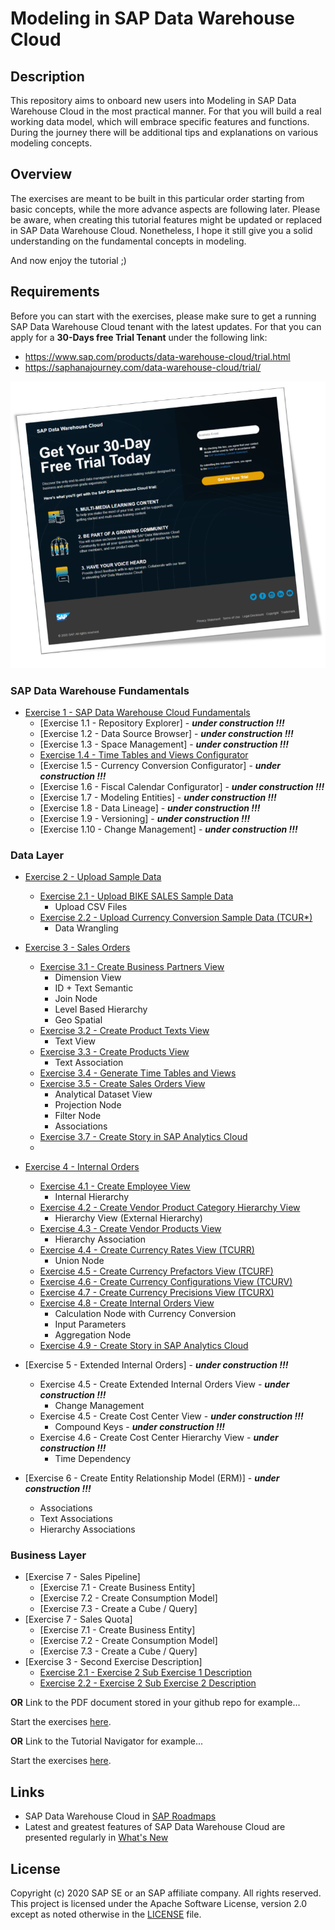 # Modeling in SAP Data Warehouse Cloud
## Description

This repository aims to onboard new users into Modeling in SAP Data Warehouse Cloud in the most practical manner. For that you will build a real working data model, which will embrace specific features and functions. During the journey there will be additional tips and explanations on various modeling concepts.

## Overview

The exercises are meant to be built in this particular order starting from basic concepts, while the more advance aspects are following later. 
Please be aware, when creating this tutorial features might be updated or replaced in SAP Data Warehouse Cloud. 
Nonetheless, I hope it still give you a solid understanding on the fundamental concepts in modeling. 

And now enjoy the tutorial ;) 


## Requirements
Before you can start with the exercises, please make sure to get a running SAP Data Warehouse Cloud tenant with the latest updates.
For that you can apply for a **30-Days free Trial Tenant** under the following link:
- https://www.sap.com/products/data-warehouse-cloud/trial.html
- https://saphanajourney.com/data-warehouse-cloud/trial/

[![DWC_Free_Trial](/images/FreeDWCTrial.png)](https://saphanajourney.com/data-warehouse-cloud/trial/)


### SAP Data Warehouse Fundamentals
- [Exercise 1 - SAP Data Warehouse Cloud Fundamentals](exercises/ex1)
     - [Exercise 1.1 - Repository Explorer] - <b><i>under construction !!!</i></b>
     - [Exercise 1.2 - Data Source Browser] - <b><i>under construction !!!</i></b>
     - [Exercise 1.3 - Space Management] - <b><i>under construction !!!</i></b>
     - [Exercise 1.4 - Time Tables and Views Configurator](exercises/ex1/time-tables-views)
     - [Exercise 1.5 - Currency Conversion Configurator] - <b><i>under construction !!!</i></b>
     - [Exercise 1.6 - Fiscal Calendar Configurator] - <b><i>under construction !!!</i></b>
     - [Exercise 1.7 - Modeling Entities] - <b><i>under construction !!!</i></b>
     - [Exercise 1.8 - Data Lineage] - <b><i>under construction !!!</i></b>
     - [Exercise 1.9 - Versioning] - <b><i>under construction !!!</i></b>
     - [Exercise 1.10 - Change Management] - <b><i>under construction !!!</i></b>

### Data Layer
- [Exercise 2 - Upload Sample Data](exercises/ex2/)
     - [Exercise 2.1 - Upload BIKE SALES Sample Data](exercises/ex2/upload-bike-sales)
        - Upload CSV Files 
     - [Exercise 2.2 - Upload Currency Conversion Sample Data (TCUR*)](exercises/ex2/upload-tcur)
        - Data Wrangling    
        
- [Exercise 3 - Sales Orders](exercises/ex3/)  
    - [Exercise 3.1 - Create Business Partners View](exercises/ex3/business-partners-view)
        - Dimension View
        - ID + Text Semantic
        - Join Node  
        - Level Based Hierarchy 
        - Geo Spatial
    - [Exercise 3.2 - Create Product Texts View](exercises/ex3/product-texts-view)
        - Text View 
    - [Exercise 3.3 - Create Products View](exercises/ex3#products-view)
        - Text Association   
    - [Exercise 3.4 - Generate Time Tables and Views](exercises/ex1/time-tables-views)
    - [Exercise 3.5 - Create Sales Orders View](exercises/ex3/sales-orders-view)
        - Analytical Dataset View
        - Projection Node
        - Filter Node
        - Associations
    - [Exercise 3.7 - Create Story in SAP Analytics Cloud](exercises/ex3/create-story-in-sap-analytics-cloud)
    - 
- [Exercise 4 - Internal Orders](exercises/ex4/)
    - [Exercise 4.1 - Create Employee View](exercises/ex4/employees-view)
        - Internal Hierarchy  
    - [Exercise 4.2 - Create Vendor Product Category Hierarchy View](exercises/ex4/vendor-product-category-hierarchy-view)
        - Hierarchy View (External Hierarchy)
    - [Exercise 4.3 - Create Vendor Products View](exercises/ex4/vendor-products-view)
        - Hierarchy Association  
    - [Exercise 4.4 - Create Currency Rates View (TCURR)](exercises/ex4/tcurr-currency-view)
        - Union Node 
    - [Exercise 4.5 - Create Currency Prefactors View (TCURF)](exercises/ex4/tcurf-currency-view)
    - [Exercise 4.6 - Create Currency Configurations View (TCURV)](exercises/ex4/tcurv-currency-view)
    - [Exercise 4.7 - Create Currency Precisions View (TCURX)](exercises/ex4/tcurx-currency-view)
    - [Exercise 4.8 - Create Internal Orders View](exercises/ex4/internal-orders-view)
        - Calculation Node with Currency Conversion 
        - Input Parameters 
        - Aggregation Node 
    - [Exercise 4.9 - Create Story in SAP Analytics Cloud](exercises/ex3/create-story-in-sap-analytics-cloud)

 
 - [Exercise 5 - Extended Internal Orders] - <b><i>under construction !!!</i></b>
    - Exercise 4.5 - Create Extended Internal Orders View - <b><i>under construction !!!</i></b>
        - Change Management    
    - Exercise 4.5 - Create Cost Center View - <b><i>under construction !!!</i></b>
        - Compound Keys - <b><i>under construction !!!</i></b>
    - Exercise 4.6 - Create Cost Center Hierarchy View - <b><i>under construction !!!</i></b>
        - Time Dependency
            
- [Exercise 6 - Create Entity Relationship Model (ERM)] - <b><i>under construction !!!</i></b>
   - Associations
   - Text Associations
   - Hierarchy Associations
   
### Business Layer
- [Exercise 7 - Sales Pipeline]
    - [Exercise 7.1 - Create Business Entity]
    - [Exercise 7.2 - Create Consumption Model]
    - [Exercise 7.3 - Create a Cube / Query]
- [Exercise 7 - Sales Quota]
    - [Exercise 7.1 - Create Business Entity]
    - [Exercise 7.2 - Create Consumption Model]
    - [Exercise 7.3 - Create a Cube / Query]
- [Exercise 3 - Second Exercise Description]
    - [Exercise 2.1 - Exercise 2 Sub Exercise 1 Description](exercises/ex2#exercise-21-sub-exercise-1-description)
    - [Exercise 2.2 - Exercise 2 Sub Exercise 2 Description](exercises/ex2#exercise-22-sub-exercise-2-description)


**OR** Link to the PDF document stored in your github repo for example...

Start the exercises [here](exercises/myPDFDoc.pdf).
    
**OR** Link to the Tutorial Navigator for example...

Start the exercises [here](https://developers.sap.com/tutorials/abap-environment-trial-onboarding.html).

## Links
- SAP Data Warehouse Cloud in [SAP Roadmaps](https://roadmaps.sap.com/board?PRODUCT=73555000100800002141&range=FIRST-CURRENT)
- Latest and greatest features of SAP Data Warehouse Cloud are presented regularly in [What's New](https://jam4.sapjam.com/blogs/show/JytsjzYpI9LproZNYpdkhG)

## License
Copyright (c) 2020 SAP SE or an SAP affiliate company. All rights reserved. This project is licensed under the Apache Software License, version 2.0 except as noted otherwise in the [LICENSE](LICENSES/Apache-2.0.txt) file.
